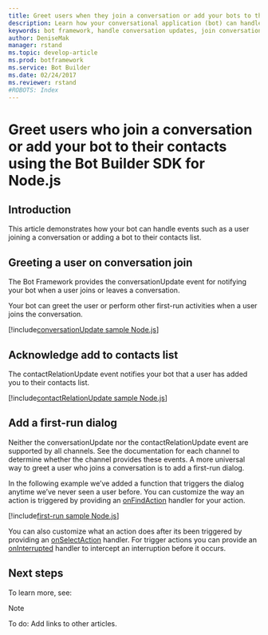 ```yaml
---
title: Greet users when they join a conversation or add your bots to their contacts list using the Bot Builder SDK for Node.js | Microsoft Docs
description: Learn how your conversational application (bot) can handle events such as a user joining a conversation or adding a bot to their contacts list.
keywords: bot framework, handle conversation updates, join conversation, add to contacts, greet users, conversationUpdate, contactRelationUpdate
author: DeniseMak
manager: rstand
ms.topic: develop-article
ms.prod: botframework
ms.service: Bot Builder
ms.date: 02/24/2017
ms.reviewer: rstand
#ROBOTS: Index
---
```

<!-- This topic is about handling conversation update events, conversationUpdate and contactRelationUpdate
The title is "Greet users" because typically, you'll greet the users or do other first-run activities when a user joins a conversation -->

# Greet users who join a conversation or add your bot to their contacts using the Bot Builder SDK for Node.js

<!--
> [!div class="op_single_selector"]
> * [.NET](bot-framework-dotnet-howto-save-user-data.md)
> * [Node.js](bot-framework-nodejs-howto-save-user-data.md)
>
-->

## Introduction

This article demonstrates how your bot can handle events such as a user joining a conversation or adding a bot to their contacts list. 

 <!-- todo: Session and Converstaion and PrivateConversation --> 

## Greeting a user on conversation join
The Bot Framework provides the conversationUpdate event for notifying your bot when a user joins or leaves a conversation.

Your bot can greet the user or perform other first-run activities when a user joins the conversation. 

<!-- TODO: Reference code in snippet repository -->
[!include[conversationUpdate sample Node.js](../includes/snippet-code-node-contactrelationupdate-1.md)]

## Acknowledge add to contacts list

The contactRelationUpdate event notifies your bot that a user has added you to their contacts list.


[!include[contactRelationUpdate sample Node.js](../includes/snippet-code-node-contactrelationupdate-1.md)]

## Add a first-run dialog

Neither the conversationUpdate nor the contactRelationUpdate event are supported by all channels. See the documentation for each channel to determine whether the channel provides these events.
A more universal way to greet a user who joins a conversation is to add a first-run dialog.

In the following example we’ve added a function that triggers the dialog anytime we’ve never seen a user before. 
You can customize the way an action is triggered by providing an [onFindAction][onFindAction] handler for your action. 

[!include[first-run sample Node.js](../includes/snippet-code-node-first-run-dialog-1.md)]


You can also customize what an action does after its been triggered by providing an [onSelectAction][onSelectAction] handler. 
For trigger actions you can provide an [onInterrupted][onInterrupted] handler to intercept an interruption before it occurs. 

## Next steps

To learn more, see:

> [!NOTE]
> To do: Add links to other articles.


<!-- TODO: UPDATE LINKS TO POINT TO NEW REFERENCE -->
[onFindAction]: https://docs.botframework.com/en-us/node/builder/chat-reference/interfaces/_botbuilder_d_.itriggeractionoptions#onfindaction
[onSelectAction]: https://docs.botframework.com/en-us/node/builder/chat-reference/interfaces/_botbuilder_d_.itriggeractionoptions#onselectaction
[onInterrupted]: https://docs.botframework.com/en-us/node/builder/chat-reference/interfaces/_botbuilder_d_.itriggeractionoptions#oninterrupted

[SendTyping]: https://docs.botframework.com/en-us/node/builder/chat-reference/classes/_botbuilder_d_.session#sendtyping
[IMessage]: http://docs.botframework.com/en-us/node/builder/chat-reference/interfaces/_botbuilder_d_.imessage
[ChatConnector]:https://docs.botframework.com/en-us/node/builder/chat-reference/classes/_botbuilder_d_.chatconnector.html
[session_userData]:https://docs.botframework.com/en-us/node/builder/chat-reference/classes/_botbuilder_d_.session.html#userdata